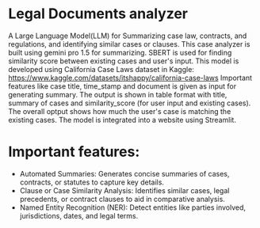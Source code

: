 # Legal Documents analyzer

A Large Language Model(LLM) for Summarizing case law, contracts, and regulations, and identifying similar cases or clauses.
This case analyzer is built using gemini pro 1.5 for summarizing.
SBERT is used for finding similarity score between existing cases and user's input.
This model is developed using California Case Laws dataset in Kaggle: https://www.kaggle.com/datasets/itshappy/california-case-laws
Important features like case title, time_stamp and document is given as input for generating summary.
The output is shown in table format with title, summary of cases and similarity_score (for user input and existing cases).
The overall optput shows how much the user's case is matching the existing cases.
The model is integrated into a website using Streamlit.


# Important features:
* Automated Summaries: Generates concise summaries of cases, contracts, or statutes to capture key details.
* Clause or Case Similarity Analysis: Identifies similar cases, legal precedents, or contract clauses to aid in comparative analysis.
*  Named Entity Recognition (NER): Detect entities like parties involved, jurisdictions, dates, and legal terms.
